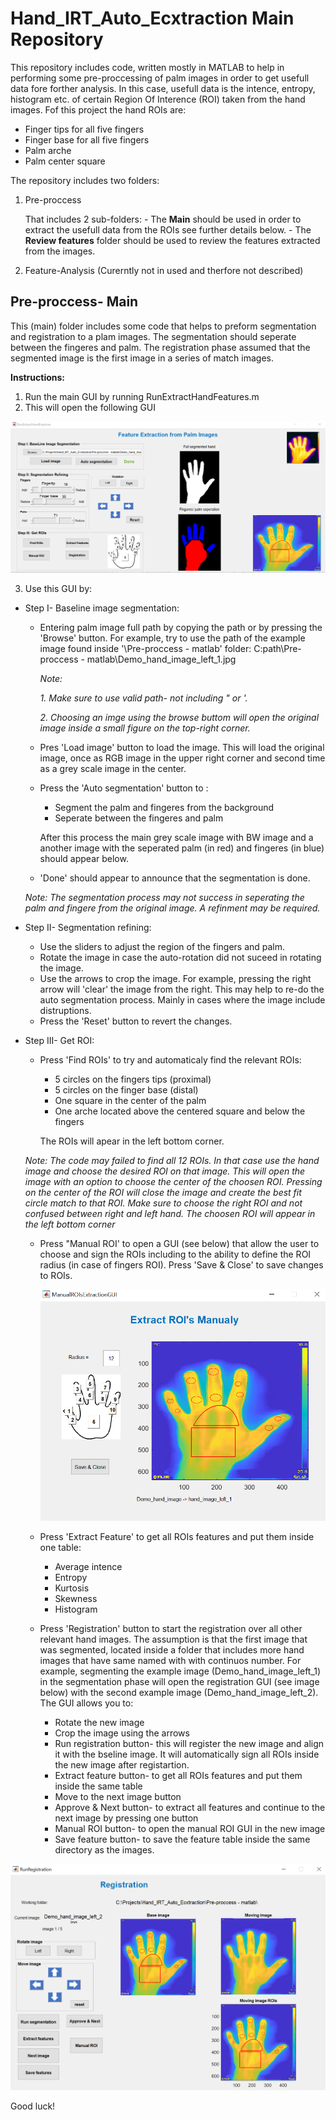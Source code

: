 # Hand_IRT_Auto_Ecxtraction Main Repository

This repository includes code, written mostly in MATLAB to help in performing some pre-proccessing of palm images in order to get usefull data fore forther analysis.
In this case, usefull data is the intence, entropy, histogram etc. of certain Region Of Interence (ROI) taken from the hand images.
Fof this project the hand ROIs are:
  - Finger tips for all five fingers
  - Finger base for all five fingers
  - Palm arche
  - Palm center square

The repository includes two folders:
1. Pre-proccess
    
    That includes 2 sub-folders:
		- The **Main** should be used in order to extract the usefull data from the ROIs see further details below.
		- The **Review features** folder  should be used to review the features extracted from the images.
3. Feature-Analysis (Curerntly not in used and therfore not described)

## Pre-proccess- Main
This (main) folder includes some code that helps to preform segmentation and registration to a plam images. The segmentation should seperate between the fingeres and palm. The registration phase assumed that the segmented image is the first image in a series of match images. 

**Instructions:**
1. Run the main GUI by running RunExtractHandFeatures.m
2. This will open the following GUI


![alt text](https://github.com/mullerido/Hand_IRT_Auto_Ecxtraction/blob/master/Pre-proccess/Main/Run%20Extract%20Hand%20Features-fig.png)

3. Use this GUI by:
  - Step I- Baseline image segmentation:
    - Entering palm image full path by copying the path or by pressing the 'Browse' button. 
      For example, try to use the path of the example image found inside '\Pre-proccess - matlab' folder:
      C:path\Pre-proccess - matlab\Demo_hand_image_left_1.jpg
    
      *Note:*
        
        *1. Make sure to use valid path- not including " or '.*
        
        *2. Choosing an imge using the browse buttom will open the original image inside a small figure on the top-right corner.* 
        
    - Pres 'Load image' button to load the image.
      This will load the original image, once as RGB image in the upper right corner and second time as a grey scale image in the center. 
    
    - Press the 'Auto segmentation' button to :
        - Segment the palm and fingeres from the background
        - Seperate between the fingeres and palm
         
      After this process the main grey scale image with BW image and a another image with the seperated palm (in red) and fingeres (in blue) should appear below.
    
    - 'Done' should appear to announce that the segmentation is done.
    
    *Note: The segmentation process may not success in seperating the palm and fingere from the original image. A refinment may be required.*
    
  
  -  Step II- Segmentation refining:
      -  Use the sliders to adjust the region of the fingers and palm.
      -  Rotate the image in case the auto-rotation did not suceed in rotating the image.
      -  Use the arrows to crop the image. 
        For example, pressing the right arrow will 'clear' the image from the right. This may help to re-do the auto segmentation process. Mainly in cases where the image include distruptions.
      - Press the 'Reset' button to revert the changes.
    
  - Step III- Get ROI:   
    - Press 'Find ROIs' to try and automaticaly find the relevant ROIs:
      - 5 circles on the fingers tips (proximal)
      - 5 circles on the finger base (distal)
      - One square in the center of the palm
      - One arche located above the centered square and below the fingers
      
      The ROIs will apear in the left bottom corner.
     
     *Note: The code may failed to find all 12 ROIs. In that case use the hand image and choose the desired ROI on that image. This will open the image with an option to choose the center of the choosen ROI. Pressing on the center of the ROI will close the image and create the best fit circle match to that ROI. Make sure to choose the right ROI and not confused between right and left hand. The choosen ROI will appear in the left bottom corner*
    
    - Press "Manual ROI' to open a GUI (see below) that allow the user to choose and sign the ROIs including to the ability to define the ROI radius (in case of fingers ROI). Press 'Save & Close' to save changes to ROIs. 


      ![alt text](https://github.com/mullerido/Hand_IRT_Auto_Ecxtraction/blob/master/Pre-proccess/Main/Manual%20ROI%20Selection-%20Fig.png)
    
    - Press 'Extract Feature' to get all ROIs features and put them inside one table:
      - Average intence
      - Entropy
      - Kurtosis
      - Skewness
      - Histogram   
    
    -  Press 'Registration' button to start the registration over all other relevant hand images. The assumption is that the first image that was segmented, located inside a folder that includes more hand images that have same named with with continuos number. For example, segmenting the example image (Demo_hand_image_left_1) in the segmentation phase will open the registration GUI (see image below) with the second example image (Demo_hand_image_left_2). The GUI allows you to:
        -   Rotate the new image
        -   Crop the image using the arrows
        -   Run registration button- this will register the new image and align it with the bseline image. It will automatically sign all ROIs inside the new image after registartion.
        -   Extract feature button- to get all ROIs features and put them inside the same table
        -   Move to the next image button
        -   Approve & Next button- to extract all features and continue to the next image by pressing one button
        -   Manual ROI button- to open the manual ROI GUI in the new image
        -   Save feature button- to save the feature table inside the same directory as the images.


 ![alt text](https://github.com/mullerido/Hand_IRT_Auto_Ecxtraction/blob/master/Pre-proccess/Main/Run%20Registration-%20Fig.png)
 
 Good luck!

